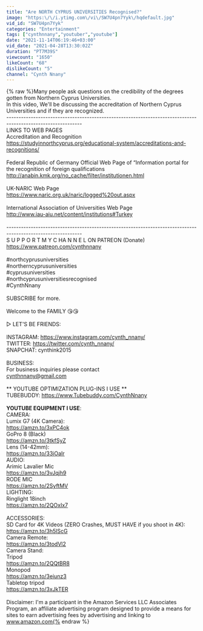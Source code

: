 ```yaml
---
title: "Are NORTH CYPRUS UNIVERSITIES Recognised?"
image: "https:\/\/i.ytimg.com\/vi\/SW7U4pn7Yyk\/hqdefault.jpg"
vid_id: "SW7U4pn7Yyk"
categories: "Entertainment"
tags: ["cynthnnany","youtuber","youtube"]
date: "2021-11-14T06:19:46+03:00"
vid_date: "2021-04-28T13:30:02Z"
duration: "PT7M39S"
viewcount: "1650"
likeCount: "68"
dislikeCount: "5"
channel: "Cynth Nnany"
---
```

{% raw %}Many people ask questions on the credibility of the degrees gotten from Northern Cyprus Universities.<br />In this video, We'll be discussing the accreditation of Northern Cyprus Universities and if they are recognized.<br />-------------------------------------------------------------------------------------------------------------<br />LINKS TO WEB PAGES<br />Accreditation and Recognition<br /><a rel="nofollow" target="blank" href="https://studyinnorthcyprus.org/educational-system/accreditations-and-recognitions/">https://studyinnorthcyprus.org/educational-system/accreditations-and-recognitions/</a><br /><br />Federal Republic of Germany Official Web Page of “Information portal for the recognition of foreign qualifications <br /><a rel="nofollow" target="blank" href="http://anabin.kmk.org/no_cache/filter/institutionen.html">http://anabin.kmk.org/no_cache/filter/institutionen.html</a><br /><br />UK-NARIC Web Page<br /><a rel="nofollow" target="blank" href="https://www.naric.org.uk/naric/logged%20out.aspx">https://www.naric.org.uk/naric/logged%20out.aspx</a><br /><br />International Association of Universities Web Page<br /><a rel="nofollow" target="blank" href="http://www.iau-aiu.net/content/institutions#Turkey">http://www.iau-aiu.net/content/institutions#Turkey</a><br /><br />-------------------------------------------------------------------------------------------------------------<br />S U P P O R T   M Y   C HA N N E L ON PATREON (Donate)<br /><a rel="nofollow" target="blank" href="https://www.patreon.com/cynthnnany">https://www.patreon.com/cynthnnany</a><br /><br />#northcyprusuniversities<br />#northerncyprusuniversities<br />#cyprusuniversities<br />#northcyprusuniversitiesrecognised<br />#CynthNnany<br /><br />SUBSCRIBE for more.<br /><br />Welcome to the FAMILY 😘😘<br /><br />▷ LET'S BE FRIENDS:<br /><br />INSTAGRAM: <a rel="nofollow" target="blank" href="https://www.instagram.com/cynth_nnany/">https://www.instagram.com/cynth_nnany/</a><br />TWITTER: <a rel="nofollow" target="blank" href="https://twitter.com/cynth_nnany/">https://twitter.com/cynth_nnany/</a><br />SNAPCHAT: cynthink2015<br /><br />BUSINESS:<br />For business inquiries please contact <br />cynthnnany@gmail.com<br /><br />** YOUTUBE OPTIMIZATION PLUG-INS I USE **<br />TUBEBUDDY: <a rel="nofollow" target="blank" href="https://www.Tubebuddy.com/CynthNnany">https://www.Tubebuddy.com/CynthNnany</a><br /><br />**YOUTUBE EQUIPMENT I USE**:<br />CAMERA:<br />Lumix G7 (4K Camera):<br /><a rel="nofollow" target="blank" href="https://amzn.to/3xPC4ok">https://amzn.to/3xPC4ok</a><br />GoPro 8 (Black)<br /><a rel="nofollow" target="blank" href="https://amzn.to/3tkfSyZ">https://amzn.to/3tkfSyZ</a><br />Lens (14-42mm):<br /><a rel="nofollow" target="blank" href="https://amzn.to/33iOaIr">https://amzn.to/33iOaIr</a><br />AUDIO:<br />Arimic Lavalier Mic<br /><a rel="nofollow" target="blank" href="https://amzn.to/3vJqjh9">https://amzn.to/3vJqjh9</a><br />RODE MIC<br /><a rel="nofollow" target="blank" href="https://amzn.to/2SyftMV​">https://amzn.to/2SyftMV​</a><br />LIGHTING:<br />Ringlight 18inch<br /><a rel="nofollow" target="blank" href="https://amzn.to/2QOxIx7">https://amzn.to/2QOxIx7</a><br /><br />ACCESSORIES:<br />SD Card for 4K Videos (ZERO Crashes, MUST HAVE if you shoot in 4K):<br /><a rel="nofollow" target="blank" href="https://amzn.to/3h5lScG">https://amzn.to/3h5lScG</a><br />Camera Remote:<br /><a rel="nofollow" target="blank" href="https://amzn.to/3todVl2">https://amzn.to/3todVl2</a><br />Camera Stand:<br />Tripod<br /><a rel="nofollow" target="blank" href="https://amzn.to/2QQtBR8">https://amzn.to/2QQtBR8</a><br />Monopod<br /><a rel="nofollow" target="blank" href="https://amzn.to/3eiunz3">https://amzn.to/3eiunz3</a><br />Tabletop tripod<br /><a rel="nofollow" target="blank" href="https://amzn.to/3xJkTER">https://amzn.to/3xJkTER</a><br /><br />Disclaimer: I'm a participant in the Amazon Services LLC Associates Program, an affiliate advertising program designed to provide a means for sites to earn advertising fees by advertising and linking to www.amazon.com{% endraw %}

